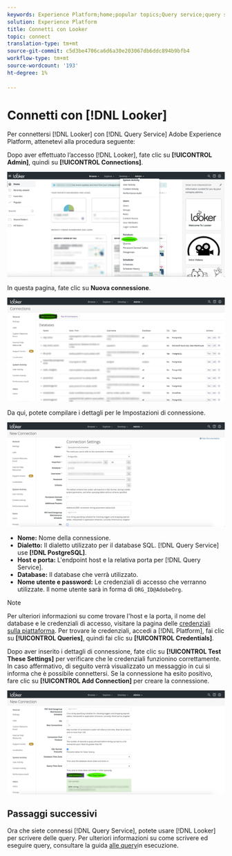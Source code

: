 ```yaml
---
keywords: Experience Platform;home;popular topics;Query service;query service;Looker;looker;connect to query service;
solution: Experience Platform
title: Connetti con Looker
topic: connect
translation-type: tm+mt
source-git-commit: c5d3be4706ca6d6a30e203067db6ddc894b9bfb4
workflow-type: tm+mt
source-wordcount: '193'
ht-degree: 1%

---
```



# Connetti con [!DNL Looker]

Per connettersi [!DNL Looker] con [!DNL Query Service] Adobe Experience Platform, attenetevi alla procedura seguente:

Dopo aver effettuato l’accesso [!DNL Looker], fate clic su **[!UICONTROL Admin]**, quindi su **[!UICONTROL Connections]**.

![](../images/clients/looker/click-admin-connections.png)

In questa pagina, fate clic su **Nuova connessione**.

![](../images/clients/looker/click-new-connection.png)

Da qui, potete compilare i dettagli per le Impostazioni di connessione.

![](../images/clients/looker/new-connection.png)

- **Nome:** Nome della connessione.
- **Dialetto:** Il dialetto utilizzato per il database SQL. [!DNL Query Service] use **[!DNL PostgreSQL]**.
- **Host e porta:** L&#39;endpoint host e la relativa porta per [!DNL Query Service].
- **Database:** Il database che verrà utilizzato.
- **Nome utente e password:** Le credenziali di accesso che verranno utilizzate. Il nome utente sarà in forma di `ORG_ID@AdobeOrg`.

>[!NOTE]
>
>Per ulteriori informazioni su come trovare l&#39;host e la porta, il nome del database e le credenziali di accesso, visitare la pagina delle [credenziali sulla piattaforma](https://platform.adobe.com/query/configuration). Per trovare le credenziali, accedi a [!DNL Platform], fai clic su **[!UICONTROL Queries]**, quindi fai clic su **[!UICONTROL Credentials]**.

Dopo aver inserito i dettagli di connessione, fate clic su **[!UICONTROL Test These Settings]** per verificare che le credenziali funzionino correttamente. In caso affermativo, di seguito verrà visualizzato un messaggio in cui si informa che è possibile connettersi. Se la connessione ha esito positivo, fare clic su **[!UICONTROL Add Connection]** per creare la connessione.

![](../images/clients/looker/click-test-connection.png)

## Passaggi successivi

Ora che siete connessi [!DNL Query Service], potete usare [!DNL Looker] per scrivere delle query. Per ulteriori informazioni su come scrivere ed eseguire query, consultare la guida [alle query](../creating-queries/creating-queries.md)in esecuzione.